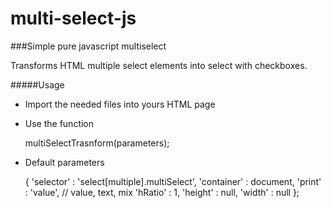 # multi-select-js
###Simple pure javascript multiselect

Transforms HTML multiple select elements into select with checkboxes.

#####Usage
* Import the needed files into yours HTML page

	<script src="multiSelect.js"></script>
	<link rel="STYLESHEET" type="text/css" href="mSelectStyle.css">
	
* Use the function

	multiSelectTrasnform(parameters);
	

* Default parameters

	{
        'selector' : 'select[multiple].multiSelect',
        'container' : document,
        'print' : 'value', // value, text, mix
        'hRatio' : 1,
        'height' : null,
        'width' : null
    };
	
